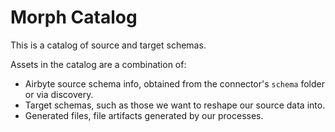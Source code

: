# Morph Catalog

This is a catalog of source and target schemas.

Assets in the catalog are a combination of:

- Airbyte source schema info, obtained from the connector's `schema` folder or via discovery.
- Target schemas, such as those we want to reshape our source data into.
- Generated files, file artifacts generated by our processes.
